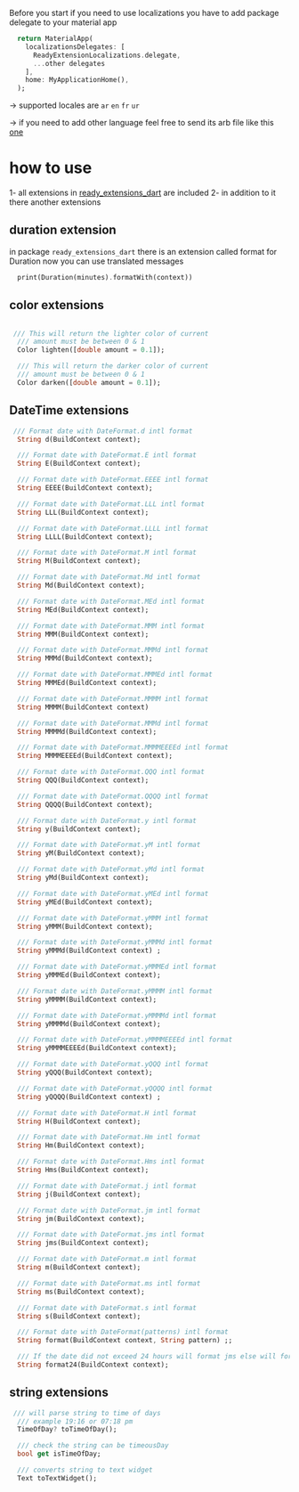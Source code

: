 Before you start if you need to use localizations you have to add package delegate to your material app

```dart
  return MaterialApp(
    localizationsDelegates: [
      ReadyExtensionLocalizations.delegate,
      ...other delegates
    ],
    home: MyApplicationHome(),
  );
```

-> supported locales are `ar`  `en`  `fr`  `ur`

-> if you need to add other language feel free to send its arb file like this [one](https://github.com/mo-ah-dawood/ready/blob/main/packages/ready_extensions/extensions/lib/l10n/app_en.arb)

# how to use

1- all extensions in [ready_extensions_dart](https://pub.dev/packages/ready_extensions_dart) are included
2- in addition to it there another extensions

## duration extension

in package `ready_extensions_dart` there is an extension called format for Duration
now you can use translated messages

```dart
  print(Duration(minutes).formatWith(context))
```

## color extensions

```dart

 /// This will return the lighter color of current
  /// amount must be between 0 & 1
  Color lighten([double amount = 0.1]);

  /// This will return the darker color of current
  /// amount must be between 0 & 1
  Color darken([double amount = 0.1]);
```

## DateTime extensions

```dart
 /// Format date with DateFormat.d intl format
  String d(BuildContext context);

  /// Format date with DateFormat.E intl format
  String E(BuildContext context);

  /// Format date with DateFormat.EEEE intl format
  String EEEE(BuildContext context);

  /// Format date with DateFormat.LLL intl format
  String LLL(BuildContext context);

  /// Format date with DateFormat.LLLL intl format
  String LLLL(BuildContext context);

  /// Format date with DateFormat.M intl format
  String M(BuildContext context);

  /// Format date with DateFormat.Md intl format
  String Md(BuildContext context);

  /// Format date with DateFormat.MEd intl format
  String MEd(BuildContext context);

  /// Format date with DateFormat.MMM intl format
  String MMM(BuildContext context);

  /// Format date with DateFormat.MMMd intl format
  String MMMd(BuildContext context);

  /// Format date with DateFormat.MMMEd intl format
  String MMMEd(BuildContext context);

  /// Format date with DateFormat.MMMM intl format
  String MMMM(BuildContext context)

  /// Format date with DateFormat.MMMd intl format
  String MMMMd(BuildContext context);

  /// Format date with DateFormat.MMMMEEEEd intl format
  String MMMMEEEEd(BuildContext context);

  /// Format date with DateFormat.QQQ intl format
  String QQQ(BuildContext context);

  /// Format date with DateFormat.QQQQ intl format
  String QQQQ(BuildContext context);

  /// Format date with DateFormat.y intl format
  String y(BuildContext context);

  /// Format date with DateFormat.yM intl format
  String yM(BuildContext context);

  /// Format date with DateFormat.yMd intl format
  String yMd(BuildContext context);

  /// Format date with DateFormat.yMEd intl format
  String yMEd(BuildContext context);

  /// Format date with DateFormat.yMMM intl format
  String yMMM(BuildContext context);

  /// Format date with DateFormat.yMMMd intl format
  String yMMMd(BuildContext context) ;

  /// Format date with DateFormat.yMMMEd intl format
  String yMMMEd(BuildContext context);

  /// Format date with DateFormat.yMMMM intl format
  String yMMMM(BuildContext context);

  /// Format date with DateFormat.yMMMMd intl format
  String yMMMMd(BuildContext context);

  /// Format date with DateFormat.yMMMMEEEEd intl format
  String yMMMMEEEEd(BuildContext context);

  /// Format date with DateFormat.yQQQ intl format
  String yQQQ(BuildContext context);

  /// Format date with DateFormat.yQQQQ intl format
  String yQQQQ(BuildContext context) ;

  /// Format date with DateFormat.H intl format
  String H(BuildContext context);

  /// Format date with DateFormat.Hm intl format
  String Hm(BuildContext context);

  /// Format date with DateFormat.Hms intl format
  String Hms(BuildContext context);

  /// Format date with DateFormat.j intl format
  String j(BuildContext context);

  /// Format date with DateFormat.jm intl format
  String jm(BuildContext context);

  /// Format date with DateFormat.jms intl format
  String jms(BuildContext context);

  /// Format date with DateFormat.m intl format
  String m(BuildContext context);

  /// Format date with DateFormat.ms intl format
  String ms(BuildContext context);

  /// Format date with DateFormat.s intl format
  String s(BuildContext context);

  /// Format date with DateFormat(patterns) intl format
  String format(BuildContext context, String pattern) ;;

  /// If the date did not exceed 24 hours will format jms else will format yMMMEd
  String format24(BuildContext context);
```

## string extensions

```dart
 /// will parse string to time of days
  /// example 19:16 or 07:18 pm
  TimeOfDay? toTimeOfDay();

  /// check the string can be timeousDay
  bool get isTimeOfDay;

  /// converts string to text widget
  Text toTextWidget();
```
